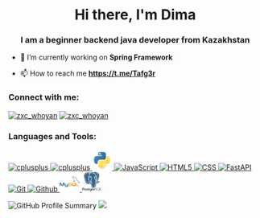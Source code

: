 <div id="header" align="center">
<h1>Hi there, I'm Dima</h1>
<h3>I am a beginner backend java developer from Kazakhstan</h3>
</div>


- 🔭 I’m currently working on **Spring Framework**

- 📫 How to reach me **https://t.me/Tafg3r**


<h3 align="left">Connect with me:</h3>
<a href="https://instagram.com/tafg3r" target="blank"> <img align="center" src="https://raw.githubusercontent.com/rahuldkjain/github-profile-readme-generator/master/src/images/icons/Social/instagram.svg" alt="zxc_whoyan" height="30" width="40" /></a>
<a href="https://t.me/Tafg3r" target="blank"> <img align="center" src="https://upload.wikimedia.org/wikipedia/commons/8/82/Telegram_logo.svg" alt="zxc_whoyan" height="30" width="40" /></a>
<p align="left">


<h3 align="left">Languages and Tools:</h3>
<p>
<a href="https://www.java.com/ru/" target="_blank" rel="noreferrer">
<img src="https://www.svgrepo.com/download/184143/java.svg" alt="cplusplus" width="40" height="40"/> </a> 

<a href="https://www.w3schools.com/cpp/" target="_blank" rel="noreferrer"> 
<img src="https://cdn.worldvectorlogo.com/logos/c.svg" alt="cplusplus" width="40" height="40"/> </a> 


<a href="https://www.python.org" target="_blank" rel="noreferrer"> 
<img src="https://raw.githubusercontent.com/devicons/devicon/master/icons/python/python-original.svg" alt="python" width="40" height="40"/> </a> 

<a href="https://www.w3schools.com/js/" target="_blank" rel="noreferrer">
  <img src="https://cdn.worldvectorlogo.com/logos/javascript-1.svg" alt="JavaScript" width="40" height="40" />
</a>

<a href="https://www.w3schools.com/html/" target="_blank" rel="noreferrer"> 
<img src="https://upload.wikimedia.org/wikipedia/commons/3/38/HTML5_Badge.svg" alt="HTML5" width="40" height="40"/> </a>

<a href="https://www.w3schools.com/css/" target="_blank" rel="noreferrer"> 
<img src="https://upload.wikimedia.org/wikipedia/commons/6/62/CSS3_logo.svg" alt="CSS" width="40" height="40"/> </a>


<a href="https://fastapi.tiangolo.com/" target="_blank" rel="noreferrer"> 
<img src="https://cdn.worldvectorlogo.com/logos/fastapi-1.svg" alt="FastAPI" width="40" height="40"/> </a>


<a href="https://git-scm.com/" target="_blank" rel="noreferrer"> 
<img src="https://git-scm.com/images/logos/downloads/Git-Icon-1788C.svg" alt="Git" width="40" height="40"/> </a> 

<a href="https://github.com/" target="_blank" rel="noreferrer"> 
<img src="https://upload.wikimedia.org/wikipedia/commons/9/91/Octicons-mark-github.svg" alt="Github" width="40" height="40"/> </a>  



<a href="https://www.mysql.com/" target="_blank" rel="noreferrer"> 
<img src="https://raw.githubusercontent.com/devicons/devicon/master/icons/mysql/mysql-original-wordmark.svg" alt="mysql" width="40" height="40"/> </a>

<a href="https://www.postgresql.org" target="_blank" rel="noreferrer"> 
<img src="https://raw.githubusercontent.com/devicons/devicon/master/icons/postgresql/postgresql-original-wordmark.svg" alt="postgresql" width="40" height="40"/> </a>
</p

<div align="center">
  <img src="http://github-profile-summary-cards.vercel.app/api/cards/profile-details?username=Tafg3r&theme=tokyonight" alt="GitHub Profile Summary">
  <img src="http://github-profile-summary-cards.vercel.app/api/cards/repos-per-language?username=Tafg3r&theme=tokyonight">
</div>

